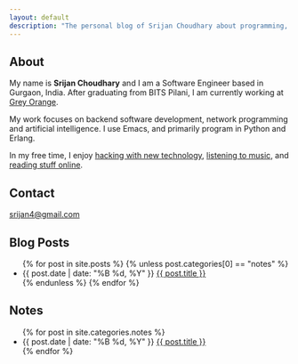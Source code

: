 ```yaml
---
layout: default
description: "The personal blog of Srijan Choudhary about programming, technology, linux"
---
```

## About

My name is **Srijan Choudhary** and I am a Software Engineer based in Gurgaon, India. After graduating from BITS Pilani, I am currently working at [Grey Orange](http://www.greyorange.sg/).

My work focuses on backend software development, network programming and artificial intelligence. I use Emacs, and primarily program in Python and Erlang.

In my free time, I enjoy [hacking with new technology](https://github.com/srijan/), [listening to music](http://www.last.fm/user/srijan4), and [reading stuff online](https://pinboard.in/u:srijan/).

## Contact

[srijan4@gmail.com](mailto:srijan4@gmail.com)

## Blog Posts

<ul class="posts">
    {% for post in site.posts %}
        {% unless post.categories[0] == "notes" %}
            <li><span class="fancy">{{ post.date | date: "%B %d, %Y" }}</span> <a href="{{site.baseurl}}{{ post.url }}">{{ post.title }}</a></li>
        {% endunless %}
    {% endfor %}
</ul>

## Notes

<ul class="posts">
    {% for post in site.categories.notes %}
        <li><span class="fancy">{{ post.date | date: "%B %d, %Y" }}</span> <a href="{{site.baseurl}}{{ post.url }}">{{ post.title }}</a></li>
    {% endfor %}
</ul>
